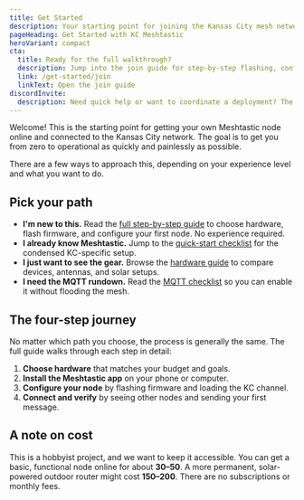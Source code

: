 ```yaml
---
title: Get Started
description: Your starting point for joining the Kansas City mesh network. Whether you're brand new or a seasoned RF tinkerer, this is where you begin.
pageHeading: Get Started with KC Meshtastic
heroVariant: compact
cta:
  title: Ready for the full walkthrough?
  description: Jump into the join guide for step-by-step flashing, configuration, and verification details.
  link: /get-started/join
  linkText: Open the join guide
discordInvite:
  description: Need quick help or want to coordinate a deployment? The KC Meshtastic Discord is the active backchannel for setup support and router planning.
---
```


Welcome! This is the starting point for getting your own Meshtastic node online
and connected to the Kansas City network. The goal is to get you from zero to
operational as quickly and painlessly as possible.

There are a few ways to approach this, depending on your experience level and
what you want to do.

## Pick your path

- **I'm new to this.** Read the [full step-by-step guide](/get-started/join) to
  choose hardware, flash firmware, and configure your first node. No experience
  required.
- **I already know Meshtastic.** Jump to the [quick-start checklist](/get-started/quick-start)
  for the condensed KC-specific setup.
- **I just want to see the gear.** Browse the [hardware guide](/get-started/hardware)
  to compare devices, antennas, and solar setups.
- **I need the MQTT rundown.** Read the [MQTT checklist](/get-started/mqtt) so
  you can enable it without flooding the mesh.

## The four-step journey

No matter which path you choose, the process is generally the same. The full
guide walks through each step in detail:

1. **Choose hardware** that matches your budget and goals.
2. **Install the Meshtastic app** on your phone or computer.
3. **Configure your node** by flashing firmware and loading the KC channel.
4. **Connect and verify** by seeing other nodes and sending your first message.

## A note on cost

This is a hobbyist project, and we want to keep it accessible. You can get a
basic, functional node online for about **$30–$50**. A more permanent,
solar-powered outdoor router might cost **$150–$200**. There are no
subscriptions or monthly fees.
